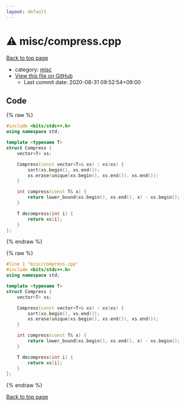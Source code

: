 ```yaml
---
layout: default
---
```


<!-- mathjax config similar to math.stackexchange -->
<script type="text/javascript" async
  src="https://cdnjs.cloudflare.com/ajax/libs/mathjax/2.7.5/MathJax.js?config=TeX-MML-AM_CHTML">
</script>
<script type="text/x-mathjax-config">
  MathJax.Hub.Config({
    TeX: { equationNumbers: { autoNumber: "AMS" }},
    tex2jax: {
      inlineMath: [ ['$','$'] ],
      processEscapes: true
    },
    "HTML-CSS": { matchFontHeight: false },
    displayAlign: "left",
    displayIndent: "2em"
  });
</script>

<script type="text/javascript" src="https://cdnjs.cloudflare.com/ajax/libs/jquery/3.4.1/jquery.min.js"></script>
<script src="https://cdn.jsdelivr.net/npm/jquery-balloon-js@1.1.2/jquery.balloon.min.js" integrity="sha256-ZEYs9VrgAeNuPvs15E39OsyOJaIkXEEt10fzxJ20+2I=" crossorigin="anonymous"></script>
<script type="text/javascript" src="../../assets/js/copy-button.js"></script>
<link rel="stylesheet" href="../../assets/css/copy-button.css" />


# :warning: misc/compress.cpp

<a href="../../index.html">Back to top page</a>

* category: <a href="../../index.html#bc957e26ff41470c556ee5d09e96880b">misc</a>
* <a href="{{ site.github.repository_url }}/blob/master/misc/compress.cpp">View this file on GitHub</a>
    - Last commit date: 2020-08-31 09:52:54+09:00




## Code

<a id="unbundled"></a>
{% raw %}
```cpp
#include <bits/stdc++.h>
using namespace std;

template <typename T>
struct Compress {
    vector<T> xs;

    Compress(const vector<T>& xs) : xs(xs) {
        sort(xs.begin(), xs.end());
        xs.erase(unique(xs.begin(), xs.end()), xs.end());
    }

    int compress(const T& x) {
        return lower_bound(xs.begin(), xs.end(), x) - xs.begin();
    }

    T decompress(int i) {
        return xs[i];
    }
};
```
{% endraw %}

<a id="bundled"></a>
{% raw %}
```cpp
#line 1 "misc/compress.cpp"
#include <bits/stdc++.h>
using namespace std;

template <typename T>
struct Compress {
    vector<T> xs;

    Compress(const vector<T>& xs) : xs(xs) {
        sort(xs.begin(), xs.end());
        xs.erase(unique(xs.begin(), xs.end()), xs.end());
    }

    int compress(const T& x) {
        return lower_bound(xs.begin(), xs.end(), x) - xs.begin();
    }

    T decompress(int i) {
        return xs[i];
    }
};

```
{% endraw %}

<a href="../../index.html">Back to top page</a>

